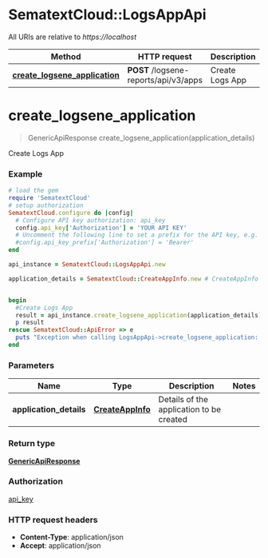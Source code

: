 # SematextCloud::LogsAppApi

All URIs are relative to *https://localhost*

Method | HTTP request | Description
------------- | ------------- | -------------
[**create_logsene_application**](LogsAppApi.md#create_logsene_application) | **POST** /logsene-reports/api/v3/apps | Create Logs App


# **create_logsene_application**
> GenericApiResponse create_logsene_application(application_details)

Create Logs App

### Example
```ruby
# load the gem
require 'SematextCloud'
# setup authorization
SematextCloud.configure do |config|
  # Configure API key authorization: api_key
  config.api_key['Authorization'] = 'YOUR API KEY'
  # Uncomment the following line to set a prefix for the API key, e.g. 'Bearer' (defaults to nil)
  #config.api_key_prefix['Authorization'] = 'Bearer'
end

api_instance = SematextCloud::LogsAppApi.new

application_details = SematextCloud::CreateAppInfo.new # CreateAppInfo | Details of the application to be created


begin
  #Create Logs App
  result = api_instance.create_logsene_application(application_details)
  p result
rescue SematextCloud::ApiError => e
  puts "Exception when calling LogsAppApi->create_logsene_application: #{e}"
end
```

### Parameters

Name | Type | Description  | Notes
------------- | ------------- | ------------- | -------------
 **application_details** | [**CreateAppInfo**](CreateAppInfo.md)| Details of the application to be created |

### Return type

[**GenericApiResponse**](GenericApiResponse.md)

### Authorization

[api_key](../README.md#api_key)

### HTTP request headers

 - **Content-Type**: application/json
 - **Accept**: application/json
